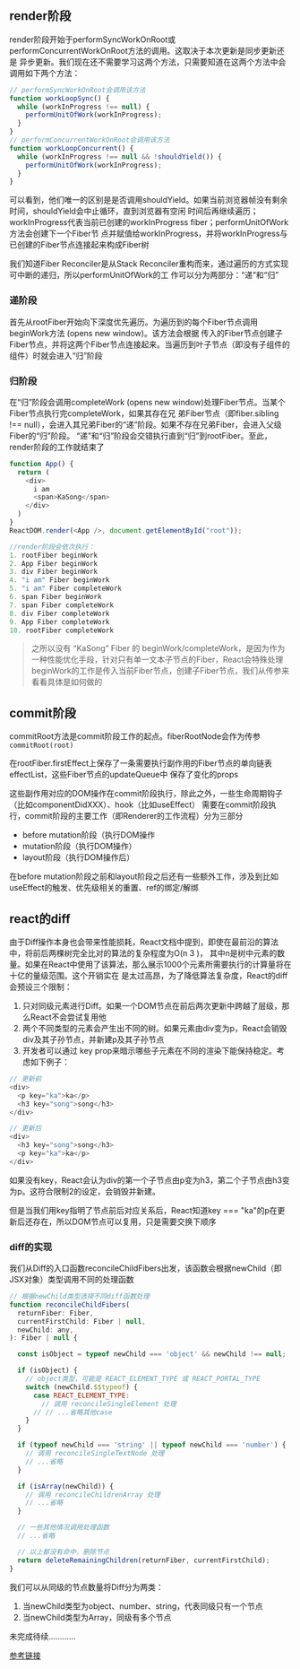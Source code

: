 ## render阶段
render阶段开始于performSyncWorkOnRoot或performConcurrentWorkOnRoot方法的调用。这取决于本次更新是同步更新还是
异步更新。我们现在还不需要学习这两个方法，只需要知道在这两个方法中会调用如下两个方法：
``` js
// performSyncWorkOnRoot会调用该方法
function workLoopSync() {
  while (workInProgress !== null) {
    performUnitOfWork(workInProgress);
  }
}
// performConcurrentWorkOnRoot会调用该方法
function workLoopConcurrent() {
  while (workInProgress !== null && !shouldYield()) {
    performUnitOfWork(workInProgress);
  }
}
```
可以看到，他们唯一的区别是是否调用shouldYield。如果当前浏览器帧没有剩余时间，shouldYield会中止循环，直到浏览器有空闲
时间后再继续遍历；workInProgress代表当前已创建的workInProgress fiber；performUnitOfWork方法会创建下一个Fiber节
点并赋值给workInProgress，并将workInProgress与已创建的Fiber节点连接起来构成Fiber树

我们知道Fiber Reconciler是从Stack Reconciler重构而来，通过遍历的方式实现可中断的递归，所以performUnitOfWork的工
作可以分为两部分：“递”和“归”

### 递阶段
首先从rootFiber开始向下深度优先遍历。为遍历到的每个Fiber节点调用beginWork方法 (opens new window)。该方法会根据
传入的Fiber节点创建子Fiber节点，并将这两个Fiber节点连接起来。当遍历到叶子节点（即没有子组件的组件）时就会进入“归”阶段

### 归阶段
在“归”阶段会调用completeWork (opens new window)处理Fiber节点。当某个Fiber节点执行完completeWork，如果其存在兄
弟Fiber节点（即fiber.sibling !== null），会进入其兄弟Fiber的“递”阶段。如果不存在兄弟Fiber，会进入父级Fiber的“归”阶段。
“递”和“归”阶段会交错执行直到“归”到rootFiber。至此，render阶段的工作就结束了

``` js
function App() {
  return (
    <div>
      i am
      <span>KaSong</span>
    </div>
  )
}
ReactDOM.render(<App />, document.getElementById("root"));

//render阶段会依次执行：
1. rootFiber beginWork
2. App Fiber beginWork
3. div Fiber beginWork
4. "i am" Fiber beginWork
5. "i am" Fiber completeWork
6. span Fiber beginWork
7. span Fiber completeWork
8. div Fiber completeWork
9. App Fiber completeWork
10. rootFiber completeWork
```
> 之所以没有 “KaSong” Fiber 的 beginWork/completeWork，是因为作为一种性能优化手段，针对只有单一文本子节点的Fiber，React会特殊处理
beginWork的工作是传入当前Fiber节点，创建子Fiber节点，我们从传参来看看具体是如何做的


## commit阶段
commitRoot方法是commit阶段工作的起点。fiberRootNode会作为传参`commitRoot(root)`

在rootFiber.firstEffect上保存了一条需要执行副作用的Fiber节点的单向链表effectList，这些Fiber节点的updateQueue中
保存了变化的props

这些副作用对应的DOM操作在commit阶段执行，除此之外，一些生命周期钩子（比如componentDidXXX）、hook（比如useEffect）
需要在commit阶段执行，commit阶段的主要工作（即Renderer的工作流程）分为三部分
- before mutation阶段（执行DOM操作
- mutation阶段（执行DOM操作）
- layout阶段（执行DOM操作后）

在before mutation阶段之前和layout阶段之后还有一些额外工作，涉及到比如useEffect的触发、优先级相关的重置、ref的绑定/解绑


## react的diff
由于Diff操作本身也会带来性能损耗，React文档中提到，即使在最前沿的算法中，将前后两棵树完全比对的算法的复杂程度为O(n 3 )，
其中n是树中元素的数量。如果在React中使用了该算法，那么展示1000个元素所需要执行的计算量将在十亿的量级范围。这个开销实在
是太过高昂，为了降低算法复杂度，React的diff会预设三个限制：
1. 只对同级元素进行Diff。如果一个DOM节点在前后两次更新中跨越了层级，那么React不会尝试复用他
2. 两个不同类型的元素会产生出不同的树。如果元素由div变为p，React会销毁div及其子孙节点，并新建p及其子孙节点
3. 开发者可以通过 key prop来暗示哪些子元素在不同的渲染下能保持稳定。考虑如下例子：
``` js
// 更新前
<div>
  <p key="ka">ka</p>
  <h3 key="song">song</h3>
</div>

// 更新后
<div>
  <h3 key="song">song</h3>
  <p key="ka">ka</p>
</div>
```
如果没有key，React会认为div的第一个子节点由p变为h3，第二个子节点由h3变为p。这符合限制2的设定，会销毁并新建。

但是当我们用key指明了节点前后对应关系后，React知道key === "ka"的p在更新后还存在，所以DOM节点可以复用，只是需要交换下顺序

### diff的实现
我们从Diff的入口函数reconcileChildFibers出发，该函数会根据newChild（即JSX对象）类型调用不同的处理函数
``` js
// 根据newChild类型选择不同diff函数处理
function reconcileChildFibers(
  returnFiber: Fiber,
  currentFirstChild: Fiber | null,
  newChild: any,
): Fiber | null {

  const isObject = typeof newChild === 'object' && newChild !== null;

  if (isObject) {
    // object类型，可能是 REACT_ELEMENT_TYPE 或 REACT_PORTAL_TYPE
    switch (newChild.$$typeof) {
      case REACT_ELEMENT_TYPE:
        // 调用 reconcileSingleElement 处理
      // // ...省略其他case
    }
  }

  if (typeof newChild === 'string' || typeof newChild === 'number') {
    // 调用 reconcileSingleTextNode 处理
    // ...省略
  }

  if (isArray(newChild)) {
    // 调用 reconcileChildrenArray 处理
    // ...省略
  }

  // 一些其他情况调用处理函数
  // ...省略

  // 以上都没有命中，删除节点
  return deleteRemainingChildren(returnFiber, currentFirstChild);
}
```
我们可以从同级的节点数量将Diff分为两类：
1. 当newChild类型为object、number、string，代表同级只有一个节点
2. 当newChild类型为Array，同级有多个节点

未完成待续............

[参考链接](https://react.iamkasong.com/)

